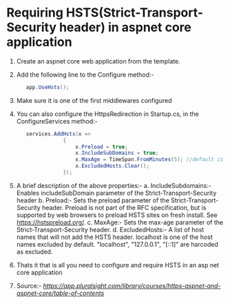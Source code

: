 ﻿# Requiring HSTS(Strict-Transport-Security header) in aspnet core application

1. Create an aspnet core web application from the template.

2. Add the following line to the Configure method:-
    ```c#
       app.UseHsts();
    ```

3. Make sure it is one of the first middlewares configured   

4. You can also configure the HttpsRedirection in Startup.cs, in the ConfigureServices method:-
    ```c#
       services.AddHsts(x =>
                   {
                       x.Preload = true;
                       x.IncludeSubDomains = true;
                       x.MaxAge = TimeSpan.FromMinutes(5); //default is 30 days
                       x.ExcludedHosts.Clear();
                   });
    ```
      
 6. A brief description of the above properties:-
    a. IncludeSubdomains:- Enables includeSubDomain parameter of the Strict-Transport-Security header
    b. Preload:- Sets the preload parameter of the Strict-Transport-Security header.
                 Preload is not part of the RFC specification, but is supported by web browsers
                 to preload HSTS sites on fresh install. See https://hstspreload.org/.
    c. MaxAge:- Sets the max-age parameter of the Strict-Transport-Security header.
    d. ExcludedHosts:- A list of host names that will not add the HSTS header. 
                       localhost is one of the host names excluded by default.
                       "localhost", "127.0.0.1", "[::1]" are harcoded as excluded.
 
 7. Thats it that is all you need to configure and require HSTS in an asp net core application
 
 8. Source:- _https://app.pluralsight.com/library/courses/https-aspnet-and-aspnet-core/table-of-contents_